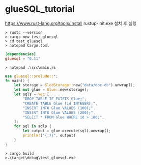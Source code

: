 # glueSQL_tutorial

https://www.rust-lang.org/tools/install
rustup-init.exe 설치 후 실행

```
> rustc --version
> cargo new test_gluesql
> cd test_gluesql
> notepad Cargo.toml
```

```toml
[dependencies]
gluesql = "0.11"
```

```
> notepad .\src\main.rs
```

```rust
use gluesql::prelude::*;
fn main() {
    let storage = SledStorage::new("data/doc-db").unwrap();
    let mut glue = Glue::new(storage);
    let sqls = vec![
        "DROP TABLE IF EXISTS Glue;",
        "CREATE TABLE Glue (id INTEGER);",
        "INSERT INTO Glue VALUES (100);",
        "INSERT INTO Glue VALUES (200);",
        "SELECT * FROM Glue WHERE id > 100;",
    ];
    for sql in sqls {
        let output = glue.execute(sql).unwrap();
        println!("{:?}", output)
    }
}
```
```
> cargo build
>.\target\debug\test_gluesql.exe
```

